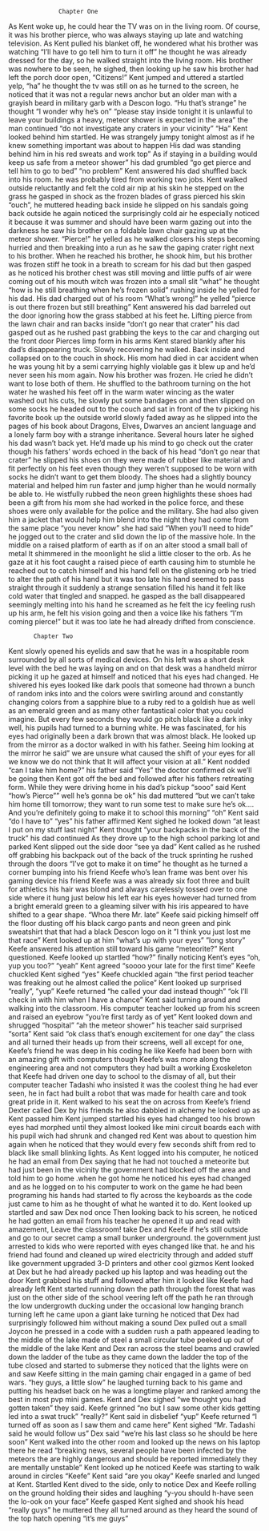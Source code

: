 

<!DOCTYPE html>
<html lang="en" dir="ltr">
  <head>
    <meta charset="utf-8">
    <title>my book</title>
  </head>
  <body>
    <p style ="width: 500px; padding-left: 500px;">

                  Chapter One


As Kent woke up, he could hear the TV was on in the living room. Of course, it was his brother pierce, who was always staying up late and watching television. As Kent pulled his blanket off, he wondered what his brother was watching “I’ll have to go tell him to turn it off” he thought
he was already dressed for the day, so he walked straight into the living room. His brother was nowhere to be seen, he sighed, then looking up he saw his brother had left the porch door open, “Citizens!”
 Kent jumped and uttered a startled yelp, “ha” he thought
the tv was still on as he turned to the screen, he noticed that it was not a regular news anchor but an older man with a grayish beard in military garb with a Descon logo.
“Hu that’s strange” he thought “I wonder why he’s on”
“please stay inside tonight it is unlawful to leave your buildings a heavy, meteor shower is expected in the area” the man continued “do not investigate any craters in your vicinity”
“Ha” Kent looked behind him startled. He was strangely jumpy tonight almost as if he knew something important was about to happen
His dad was standing behind him in his red sweats and work top” As if staying in a building would keep us safe from a meteor shower” his dad grumbled “go get pierce and tell him to go to bed” “no problem” Kent answered
 his dad shuffled back into his room. he was probably tired from working two jobs.
 Kent walked outside reluctantly and felt the cold air nip at his skin he stepped on the grass he gasped in shock as the frozen blades of grass pierced his skin
“ouch”, he muttered
 heading back inside he slipped on his sandals going back outside he again noticed the surprisingly cold air he especially noticed it because it was summer and should have been warm gazing out into the darkness he saw his brother on a foldable lawn chair gazing up at the meteor shower. “Pierce!”
he yelled as he walked closers his steps becoming hurried and then breaking into a run as he saw the gaping crater right next to his brother.
When he reached his brother, he shook him, but his brother was frozen stiff he took in a breath to scream for his dad but then gasped as he noticed his brother chest was still moving and little puffs of air were coming out of his mouth witch was frozen into a small slit ”what” he thought “how is he still breathing when he’s frozen solid”
 rushing inside he yelled for his dad.
His dad charged out of his room “What’s wrong!” he yelled
“pierce is out there frozen but still breathing”
 Kent answered his dad barreled out the door ignoring how the grass stabbed at his feet he. Lifting pierce from the lawn chair and ran backs inside “don’t go near that crater”
 his dad gasped out as he rushed past grabbing the keys to the car and charging out the front door Pierces limp form in his arms Kent stared blankly after his dad’s disappearing truck. Slowly recovering he walked. Back inside and collapsed on to the couch in shock. His mom had died in car accident when he was young hit by a semi carrying highly violable gas it blew up and he’d never seen his mom again. Now his brother was frozen. He cried he didn’t want to lose both of them.
 He shuffled to the bathroom turning on the hot water he washed his feet off in the warm water wincing as the water washed out his cuts, he slowly put some bandages on and then slipped on some socks  he headed out to the couch and sat in front of the tv picking his favorite book up the outside world slowly faded away as he slipped into the pages of his book about Dragons, Elves, Dwarves an ancient language and a lonely farm boy with a strange inheritance.
 Several hours later he sighed his dad wasn’t back yet. He’d made up his mind to go check out the crater though his fathers’ words echoed in the back of his head “don’t go near that crater”
he slipped his shoes on they were made of rubber like material and fit perfectly on his feet even though they weren’t supposed to be worn with socks he didn’t want to get them bloody. The shoes had a slightly bouncy material and helped him run faster and jump higher than he would normally be able to.
He wistfully rubbed the neon green highlights these shoes had been a gift from his mom she had worked in the police force, and these shoes were only available for the police and the military. She had also given him a jacket that would help him blend into the night they had come from the same place “you never know” she had said “When you’ll need to hide”
 he jogged out to the crater and slid down the lip of the massive hole.
In the middle on a raised platform of earth as if on an alter stood a small ball of metal
It shimmered in the moonlight he slid a little closer to the orb. As he gaze at it his foot caught a raised piece of earth causing him to stumble he reached out to catch himself and his hand fell on the glistening orb  he tried to alter the path of his hand but it was too late his hand seemed to pass straight through it suddenly a strange sensation filled his hand it felt like cold water that tingled and snapped. he gasped as the ball disappeared seemingly melting into his hand he screamed as he felt the icy feeling rush up his arm, he felt his vision going and then a voice like his fathers “I’m coming pierce!”
but it was too late he had already drifted from conscience.<br>










           Chapter Two

Kent slowly opened his eyelids and saw that he was in a hospitable room surrounded by all sorts of medical devices. On his left was a short desk level with the bed he was laying on and on that desk was a handheld mirror picking it up he gazed at himself and noticed that his eyes had changed.
He shivered his eyes looked like dark pools that someone had thrown a bunch of random inks into and the colors were swirling around and constantly changing colors from a sapphire blue to a ruby red to a goldish hue as well as an emerald green and as many other fantastical color that you could imagine. But every few seconds they would go pitch black like a dark inky well, his pupils had turned to a burning white. He was fascinated, for his eyes had originally been a dark brown that was almost black.  He looked up from the mirror as a doctor walked in with his father. Seeing him looking at the mirror he said” we are unsure what caused the shift of your eyes for all we know we do not think that It will affect your vision at all.”
 Kent nodded “can I take him home?”
 his father said “Yes”
the doctor confirmed ok we’ll be going then Kent got off the bed and followed after his fathers retreating form.
While they were driving home in his dad’s pickup “sooo” said Kent “how’s Pierce”” well he’s gonna be ok” his dad muttered “but we can’t take him home till tomorrow; they want to run some test to make sure he’s ok…. And you’re definitely going to make it to school this morning” “oh” Kent said “do I have to” “yes” his father affirmed
Kent sighed he looked down “at least I put on my stuff last night” Kent thought “your backpacks in the back of the truck” his dad continued
As they drove up to the high school parking lot and parked Kent slipped out the side door “see ya dad” Kent called as he rushed off grabbing his backpack out of the back of the truck sprinting he rushed through the doors “I’ve got to make it on time” he thought as he turned a corner bumping into his friend Keefe who’s lean frame was bent over his gaming device his friend Keefe was a was already six foot three and built for athletics his hair was blond and always carelessly tossed over to one side where it hung just below his left ear his eyes however had turned from a bright emerald green to a gleaming silver with his iris appeared to have shifted to a gear shape. “Whoa there Mr. late” Keefe said picking himself off the floor dusting off his black cargo pants and neon green and pink sweatshirt that that had a black Descon logo on it ”I think you just lost me that race” Kent looked up at him “what’s up with your eyes” ”long story” Keefe answered his attention still toward his game “meteorite?” Kent questioned. Keefe looked up startled “how?” finally noticing Kent’s eyes “oh, yup you too?”
“yeah” Kent agreed
“soooo your late for the first time” Keefe chuckled Kent sighed “yes”
Keefe chuckled again “the first period teacher was freaking out he almost called the police” Kent looked up surprised ”really”, ”yup” Keefe returned “he called your dad instead though” “ok I’ll check in with him when I have a chance” Kent said turning around and walking into the classroom.
His computer teacher looked up from his screen and raised an eyebrow “you’re first tardy as of yet” Kent looked down and shrugged “hospital” “ah the meteor shower” his teacher said surprised “sorta” Kent said “ok class that’s enough excitement for one day” the class and all turned their heads up from their screens, well all except for one, Keefe’s friend he was deep in his coding he like Keefe had been born with an amazing gift with computers though Keefe’s was more along the engineering area and not computers they had built a working Exoskeleton that Keefe had driven one day to school to the dismay of all, but their computer teacher Tadashi who insisted it was the coolest thing he had ever seen, he in fact had built a robot that was made for health care  and took great pride in it. Kent walked to his seat the on across from Keefe’s friend Dexter called Dex by his friends he also dabbled in alchemy he looked up as Kent passed him Kent jumped startled his eyes had changed too his brown eyes had morphed until they almost looked like mini circuit boards each with his pupil wich had shrunk and changed red Kent was about to question him again when he noticed that they would every few seconds shift from red to black like small blinking lights. As Kent logged into his computer, he noticed he had an email from Dex saying that he had not touched a meteorite but had just been in the vicinity the government had blocked off the area and told him to go home .when he got home he noticed his eyes had changed and as he logged on to his computer to work on the game he had been programing his hands had started to fly across the keyboards as the code just came to him as he thought of what he wanted it to do. Kent looked up startled and saw Dex nod once
Then looking back to his screen, he noticed he had gotten an email from his teacher he opened it up and read with amazement, Leave the classroom! take Dex and Keefe if he’s still outside and go to our secret camp a small bunker underground. the government just arrested to kids who were reported with eyes changed like that. he and his friend had found and cleaned up wired electricity through and added stuff like government upgraded 3-D printers and other cool gizmos Kent looked at Dex but he had already packed up his laptop and was heading out the door Kent grabbed his stuff and followed after him it looked like Keefe had already left Kent started running down the path through the forest that was just on the other side of the school veering left off the path he ran through the low undergrowth ducking under the occasional low hanging branch turning left he came upon a giant lake turning he noticed that  Dex had surprisingly followed him without making a sound Dex pulled out a small Joycon  he pressed in a code with a sudden rush a path appeared leading to the middle of the lake made of steel a small circular tube peeked up out of the middle of the lake Kent and Dex ran across the steel beams and crawled down the ladder of the tube as they came down the ladder the top of the tube closed and started to submerse they noticed that the lights were on and saw Keefe sitting in the main gaming chair engaged in a game of bed wars. “hey guys, a little slow” he laughed turning back to his game and putting his headset back on he was a longtime player and ranked among the best in most pvp mini games. Kent and Dex sighed “we thought you had gotten taken” they said.  Keefe grinned “no but I saw some other kids getting led into a swat truck” “really?” Kent said in disbelief “yup” Keefe returned “I turned off as soon as I saw them and came here”
Kent sighed “Mr. Tadashi said he would follow us” Dex said “we’re his last class so he should be here soon” Kent walked into the other room and looked up the news on his laptop there he read “breaking news, several people have been infected by the meteors the are highly dangerous and should be reported immediately they are mentally unstable”   Kent looked up he noticed Keefe was starting to walk around in circles “Keefe” Kent said “are you okay” Keefe snarled and lunged at Kent. Startled Kent dived to the side, only to notice Dex and Keefe rolling on the ground holding their sides and laughing “y-you should h-have seen the lo-ook on your face” Keefe gasped Kent sighed and shook his head “really guys” he muttered they all turned around as they heard the sound of the top hatch opening “it’s me guys”
</p>
  </body>
</html>
